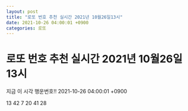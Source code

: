 ```yaml
---
layout: post
title: "로또 번호 추천 실시간 2021년 10월26일13시"
date: 2021-10-26 04:00:01 +0900
categories: 로또
---
```


# 로또 번호 추천 실시간 2021년 10월26일13시

지금 이 시각 행운번호!! 2021-10-26 04:00:01 +0900

 13  42  7  20  41  28 

